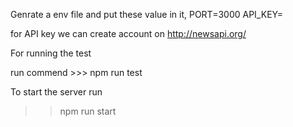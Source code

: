 Genrate a env file and put these value in it, 
PORT=3000
API_KEY=

for API key we can create account on http://newsapi.org/

For running the test 

run commend >>> npm run test

To start the server run

>>npm run start

